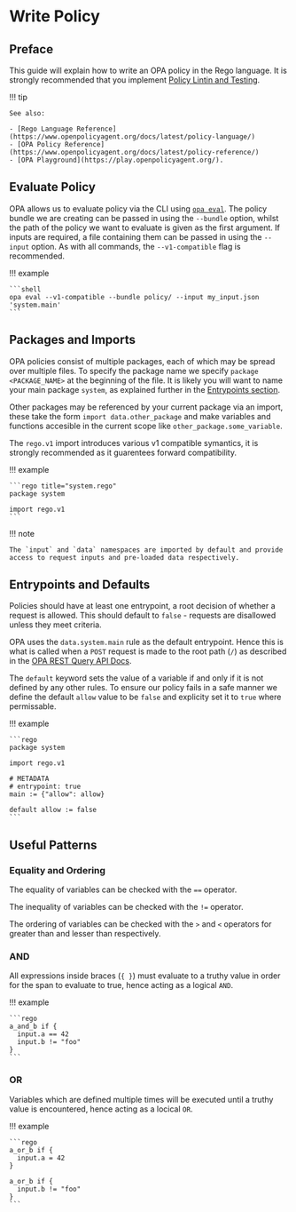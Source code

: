 # Write Policy

## Preface

This guide will explain how to write an OPA policy in the Rego language. It is strongly recommended that you implement [Policy Lintin and Testing](lint-test-policy.md).

!!! tip

    See also:
    
    - [Rego Language Reference](https://www.openpolicyagent.org/docs/latest/policy-language/)
    - [OPA Policy Reference](https://www.openpolicyagent.org/docs/latest/policy-reference/)
    - [OPA Playground](https://play.openpolicyagent.org/).

## Evaluate Policy

OPA allows us to evaluate policy via the CLI using [`opa eval`](https://www.openpolicyagent.org/docs/latest/cli/#opa-eval). The policy bundle we are creating can be passed in using the `--bundle` option, whilst the path of the policy we want to evaluate is given as the first argument. If inputs are required, a file containing them can be passed in using the `--input` option. As with all commands, the `--v1-compatible` flag is recommended.

!!! example

    ```shell
    opa eval --v1-compatible --bundle policy/ --input my_input.json 'system.main'
    ```

## Packages and Imports

OPA policies consist of multiple packages, each of which may be spread over multiple files. To specify the package name we specify `package <PACKAGE_NAME>` at the beginning of the file. It is likely you will want to name your main package `system`, as explained further in the [Entrypoints section](#entrypoints-and-defaults).

Other packages may be referenced by your current package via an import, these take the form `import data.other_package` and make variables and functions accesible in the current scope like `other_package.some_variable`.

The `rego.v1` import introduces various v1 compatible symantics, it is strongly recommended as it guarentees forward compatibility.

!!! example

    ```rego title="system.rego"
    package system

    import rego.v1
    ```

!!! note

    The `input` and `data` namespaces are imported by default and provide access to request inputs and pre-loaded data respectively.

## Entrypoints and Defaults

Policies should have at least one entrypoint, a root decision of whether a request is allowed. This should default to `false` - requests are disallowed unless they meet criteria.

OPA uses the `data.system.main` rule as the default entrypoint. Hence this is what is called when a `POST` request is made to the root path (`/`) as described in the [OPA REST Query API Docs](https://www.openpolicyagent.org/docs/latest/rest-api/#query-api).

The `default` keyword sets the value of a variable if and only if it is not defined by any other rules. To ensure our policy fails in a safe manner we define the default `allow` value to be `false` and explicity set it to `true` where permissable.

!!! example

    ```rego
    package system

    import rego.v1

    # METADATA
    # entrypoint: true
    main := {"allow": allow}

    default allow := false
    ```

## Useful Patterns

### Equality and Ordering

The equality of variables can be checked with the `==` operator.

The inequality of variables can be checked with the `!=` operator.

The ordering of variables can be checked with the `>` and `<` operators for greater than and lesser than respectively.

### AND

All expressions inside braces (`{ }`) must evaluate to a truthy value in order for the span to evaluate to true, hence acting as a logical `AND`.

!!! example

    ```rego
    a_and_b if {
      input.a == 42
      input.b != "foo"
    }
    ```

### OR

Variables which are defined multiple times will be executed until a truthy value is encountered, hence acting as a locical `OR`.

!!! example

    ```rego
    a_or_b if {
      input.a = 42
    }

    a_or_b if {
      input.b != "foo"
    }
    ```